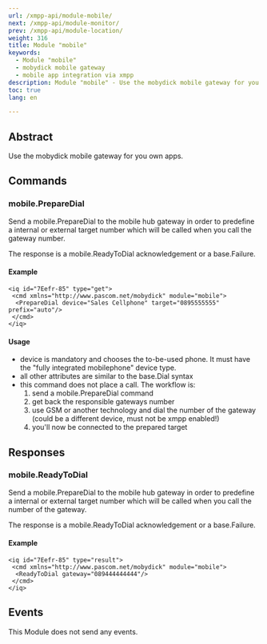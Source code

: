 ```yaml
---
url: /xmpp-api/module-mobile/
next: /xmpp-api/module-monitor/
prev: /xmpp-api/module-location/
weight: 316
title: Module "mobile"
keywords: 
  - Module "mobile"
  - mobydick mobile gateway
  - mobile app integration via xmpp
description: Module "mobile" - Use the mobydick mobile gateway for you own apps.
toc: true
lang: en

---
```


## Abstract
Use the mobydick mobile gateway for you own apps.

## Commands

### mobile.PrepareDial
Send a mobile.PrepareDial to the mobile hub gateway in order to predefine a internal or external target number which will be called when you call the gateway number.

The response is a mobile.ReadyToDial acknowledgement or a base.Failure.

#### Example

    <iq id="7Eefr-85" type="get">
     <cmd xmlns="http://www.pascom.net/mobydick" module="mobile">
      <PrepareDial device="Sales Cellphone" target="0895555555" prefix="auto"/>
     </cmd>
    </iq>

#### Usage
* device is mandatory and chooses the to-be-used phone. It must have the "fully integrated mobilephone" device type.
* all other attributes are similar to the base.Dial syntax
* this command does not place a call. The workflow is:
    1. send a mobile.PrepareDial command
    2. get back the responsible gateways number
    3. use GSM or another technology and dial the number of the gateway (could be a different device, must not be xmpp enabled!)
    4. you'll now be connected to the prepared target 

## Responses

### mobile.ReadyToDial
Send a mobile.PrepareDial to the mobile hub gateway in order to predefine a internal or external target number which will be called when you call the number of the gateway.

The response is a mobile.ReadyToDial acknowledgement or a base.Failure.

#### Example

    <iq id="7Eefr-85" type="result">
     <cmd xmlns="http://www.pascom.net/mobydick" module="mobile">
      <ReadyToDial gateway="089444444444"/>
     </cmd>
    </iq>

## Events
This Module does not send any events.